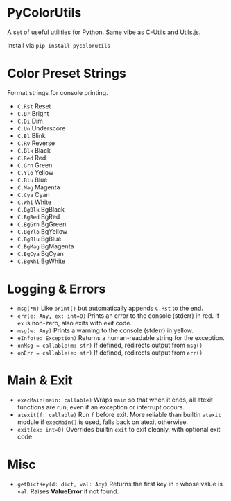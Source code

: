 # PyColorUtils

A set of useful utilities for Python. Same vibe as [C-Utils](https://github.com/Pecacheu/C-Utils) and [Utils.js](https://github.com/Pecacheu/Utils.js).

Install via `pip install pycolorutils`

# Color Preset Strings
Format strings for console printing.

- `C.Rst` Reset
- `C.Br` Bright
- `C.Di` Dim
- `C.Un` Underscore
- `C.Bl` Blink
- `C.Rv` Reverse
- `C.Blk` Black
- `C.Red` Red
- `C.Grn` Green
- `C.Ylo` Yellow
- `C.Blu` Blue
- `C.Mag` Magenta
- `C.Cya` Cyan
- `C.Whi` White
- `C.BgBlk` BgBlack
- `C.BgRed` BgRed
- `C.BgGrn` BgGreen
- `C.BgYlo` BgYellow
- `C.BgBlu` BgBlue
- `C.BgMag` BgMagenta
- `C.BgCya` BgCyan
- `C.BgWhi` BgWhite

# Logging & Errors

- `msg(*m)` Like `print()` but automatically appends `C.Rst` to the end.
- `err(e: Any, ex: int=0)` Prints an error to the console (stderr) in red. If `ex` is non-zero, also exits with exit code.
- `msg(w: Any)` Prints a warning to the console (stderr) in yellow.
- `eInfo(e: Exception)` Returns a human-readable string for the exception.
- `onMsg = callable(m: str)` If defined, redirects output from `msg()`
- `onErr = callable(e: str)` If defined, redirects output from `err()`

# Main & Exit

- `execMain(main: callable)` Wraps `main` so that when it ends, all atexit functions are run, even if an exception or interrupt occurs.
- `atexit(f: callable)` Run `f` before exit. More reliable than builtin `atexit` module if `execMain()` is used, falls back on atexit otherwise.
- `exit(ex: int=0)` Overrides builtin `exit` to exit cleanly, with optional exit code.

# Misc

- `getDictKey(d: dict, val: Any)` Returns the first key in `d` whose value is `val`. Raises **ValueError** if not found.